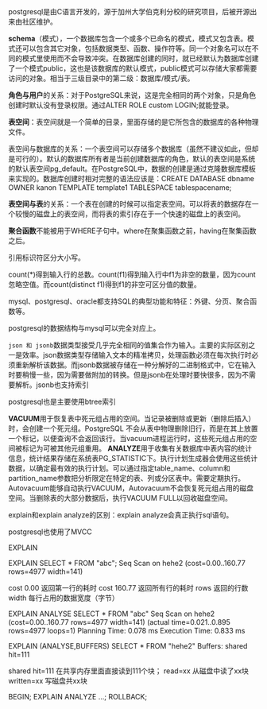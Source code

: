 postgresql是由C语言开发的，源于加州大学伯克利分校的研究项目，后被开源出来由社区维护。

**schema**（模式），一个数据库包含一个或多个已命名的模式，模式又包含表。模式还可以包含其它对象，包括数据类型、函数、操作符等。同一个对象名可以在不同的模式里使用而不会导致冲突。在数据库创建的同时，就已经默认为数据库创建了一个模式public，这也是该数据库的默认模式，public模式可以存储大家都需要访问的对象。相当于三级目录中的第二级：数据库/模式/表。

**角色与用户**的关系：对于PostgreSQL来说，这是完全相同的两个对象，只是角色创建时默认没有登录权限。通过ALTER ROLE custom LOGIN;就能登录。

**表空间**：表空间就是一个简单的目录，里面存储的是它所包含的数据库的各种物理文件。

表空间与数据库的关系：一个表空间可以存储多个数据库（虽然不建议如此，但却是可行的）。默认的数据库所有者是当前创建数据库的角色，默认的表空间是系统的默认表空间pg_default。在PostgreSQL中，数据的创建是通过克隆数据库模板来实现的。数据库创建时相对完整的语法应该是：CREATE DATABASE dbname OWNER kanon TEMPLATE template1 TABLESPACE tablespacename;

**表空间与表**的关系：一个表在创建的时候可以指定表空间。可以将表的数据存在一个较慢的磁盘上的表空间，而将表的索引存在于一个快速的磁盘上的表空间。

**聚合函数**不能被用于WHERE子句中。where在聚集函数之前，having在聚集函数之后。

引用标识符区分大小写。

count(*)得到输入行的总数。count(f1)得到输入行中f1为非空的数量，因为count忽略空值。而count(distinct f1)得到f1的非空可区分值的数量。

mysql、postgresql、oracle都支持SQL的典型功能和特征：外键、分页、聚合函数等。

postgresql的数据结构与mysql可以完全对应上。

`json 和 jsonb`数据类型接受几乎完全相同的值集合作为输入。主要的实际区别之一是效率。json数据类型存储输入文本的精准拷贝，处理函数必须在每次执行时必须重新解析该数据。而jsonb数据被存储在一种分解好的二进制格式中，它在输入时要稍慢一些，因为需要做附加的转换。但是jsonb在处理时要快很多，因为不需要解析。jsonb也支持索引

postgresql也是主要使用btree索引

**VACUUM**用于恢复表中死元组占用的空间。当记录被删除或更新（删除后插入）时，会创建一个死元组。PostgreSQL 不会从表中物理删除旧行，而是在其上放置一个标记，以便查询不会返回该行。当vacuum进程运行时，这些死元组占用的空间被标记为可被其他元组重用。
**ANALYZE**用于收集有关数据库中表内容的统计信息，统计结果存储在系统表PG_STATISTIC下。执行计划生成器会使用这些统计数据，以确定最有效的执行计划。可以通过指定table_name、column和partition_name参数把分析限定在特定的表、列或分区表中。需要定期执行。
Autovacuum能够自动执行VACUUM，Autovacuum不会恢复死元组占用的磁盘空间。当删除表的大部分数据后，执行VACUUM FULL以回收磁盘空间。

explain和explain analyze的区别：explain analyze会真正执行sql语句。

postgresql也使用了MVCC

EXPLAIN

EXPLAIN SELECT * FROM "abc";
Seq Scan on hehe2  (cost=0.00..160.77 rows=4977 width=141)

cost 0.00 返回第一行的耗时
cost 160.77 返回所有行的耗时
rows 返回的行数
width 每行占用的数据宽度（字节）


EXPLAIN ANALYSE SELECT * FROM "abc"
Seq Scan on hehe2  (cost=0.00..160.77 rows=4977 width=141) (actual time=0.021..0.895 rows=4977 loops=1)
Planning Time: 0.078 ms
Execution Time: 0.833 ms


EXPLAIN (ANALYSE,BUFFERS) SELECT * FROM "hehe2"
Buffers: shared hit=111

shared hit=111 在共享内存里面直接读到111个块；
read=xx 从磁盘中读了xx块
written=xx 写磁盘共xx块


BEGIN;
EXPLAIN ANALYZE ...;
ROLLBACK;